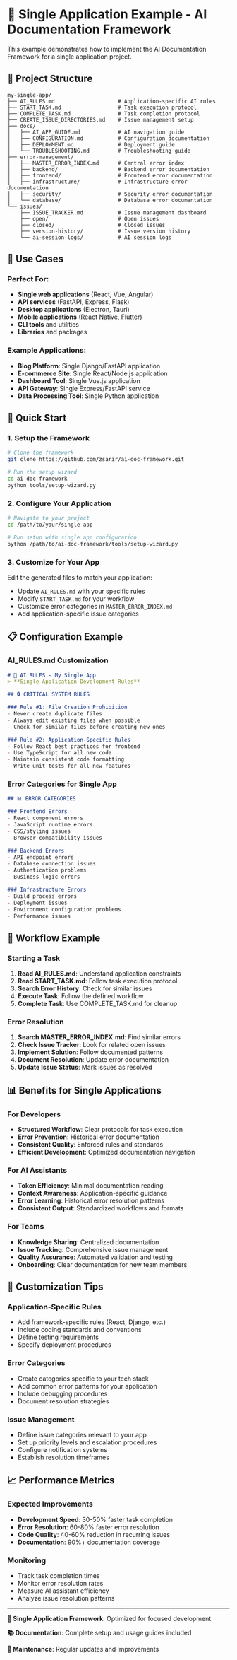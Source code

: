 # 🚀 Single Application Example - AI Documentation Framework

This example demonstrates how to implement the AI Documentation Framework for a single application project.

## 📁 Project Structure

```
my-single-app/
├── AI_RULES.md                    # Application-specific AI rules
├── START_TASK.md                  # Task execution protocol
├── COMPLETE_TASK.md               # Task completion protocol
├── CREATE_ISSUE_DIRECTORIES.md    # Issue management setup
├── docs/
│   ├── AI_APP_GUIDE.md            # AI navigation guide
│   ├── CONFIGURATION.md           # Configuration documentation
│   ├── DEPLOYMENT.md              # Deployment guide
│   └── TROUBLESHOOTING.md         # Troubleshooting guide
├── error-management/
│   ├── MASTER_ERROR_INDEX.md      # Central error index
│   ├── backend/                   # Backend error documentation
│   ├── frontend/                  # Frontend error documentation
│   ├── infrastructure/            # Infrastructure error documentation
│   ├── security/                  # Security error documentation
│   └── database/                  # Database error documentation
└── issues/
    ├── ISSUE_TRACKER.md           # Issue management dashboard
    ├── open/                      # Open issues
    ├── closed/                    # Closed issues
    ├── version-history/           # Issue version history
    └── ai-session-logs/           # AI session logs
```

## 🎯 Use Cases

### Perfect For:
- **Single web applications** (React, Vue, Angular)
- **API services** (FastAPI, Express, Flask)
- **Desktop applications** (Electron, Tauri)
- **Mobile applications** (React Native, Flutter)
- **CLI tools** and utilities
- **Libraries** and packages

### Example Applications:
- **Blog Platform**: Single Django/FastAPI application
- **E-commerce Site**: Single React/Node.js application
- **Dashboard Tool**: Single Vue.js application
- **API Gateway**: Single Express/FastAPI service
- **Data Processing Tool**: Single Python application

## 🚀 Quick Start

### 1. Setup the Framework
```bash
# Clone the framework
git clone https://github.com/zsarir/ai-doc-framework.git

# Run the setup wizard
cd ai-doc-framework
python tools/setup-wizard.py
```

### 2. Configure Your Application
```bash
# Navigate to your project
cd /path/to/your/single-app

# Run setup with single app configuration
python /path/to/ai-doc-framework/tools/setup-wizard.py
```

### 3. Customize for Your App
Edit the generated files to match your application:
- Update `AI_RULES.md` with your specific rules
- Modify `START_TASK.md` for your workflow
- Customize error categories in `MASTER_ERROR_INDEX.md`
- Add application-specific issue categories

## 📋 Configuration Example

### AI_RULES.md Customization
```markdown
# 🤖 AI RULES - My Single App
> **Single Application Development Rules**

## 🔒 CRITICAL SYSTEM RULES

### Rule #1: File Creation Prohibition
- Never create duplicate files
- Always edit existing files when possible
- Check for similar files before creating new ones

### Rule #2: Application-Specific Rules
- Follow React best practices for frontend
- Use TypeScript for all new code
- Maintain consistent code formatting
- Write unit tests for all new features
```

### Error Categories for Single App
```markdown
## 📊 ERROR CATEGORIES

### Frontend Errors
- React component errors
- JavaScript runtime errors
- CSS/styling issues
- Browser compatibility issues

### Backend Errors
- API endpoint errors
- Database connection issues
- Authentication problems
- Business logic errors

### Infrastructure Errors
- Build process errors
- Deployment issues
- Environment configuration problems
- Performance issues
```

## 🔄 Workflow Example

### Starting a Task
1. **Read AI_RULES.md**: Understand application constraints
2. **Read START_TASK.md**: Follow task execution protocol
3. **Search Error History**: Check for similar issues
4. **Execute Task**: Follow the defined workflow
5. **Complete Task**: Use COMPLETE_TASK.md for cleanup

### Error Resolution
1. **Search MASTER_ERROR_INDEX.md**: Find similar errors
2. **Check Issue Tracker**: Look for related open issues
3. **Implement Solution**: Follow documented patterns
4. **Document Resolution**: Update error documentation
5. **Update Issue Status**: Mark issues as resolved

## 📊 Benefits for Single Applications

### For Developers
- **Structured Workflow**: Clear protocols for task execution
- **Error Prevention**: Historical error documentation
- **Consistent Quality**: Enforced rules and standards
- **Efficient Development**: Optimized documentation navigation

### For AI Assistants
- **Token Efficiency**: Minimal documentation reading
- **Context Awareness**: Application-specific guidance
- **Error Learning**: Historical error resolution patterns
- **Consistent Output**: Standardized workflows and formats

### For Teams
- **Knowledge Sharing**: Centralized documentation
- **Issue Tracking**: Comprehensive issue management
- **Quality Assurance**: Automated validation and testing
- **Onboarding**: Clear documentation for new team members

## 🔧 Customization Tips

### Application-Specific Rules
- Add framework-specific rules (React, Django, etc.)
- Include coding standards and conventions
- Define testing requirements
- Specify deployment procedures

### Error Categories
- Create categories specific to your tech stack
- Add common error patterns for your application
- Include debugging procedures
- Document resolution strategies

### Issue Management
- Define issue categories relevant to your app
- Set up priority levels and escalation procedures
- Configure notification systems
- Establish resolution timeframes

## 📈 Performance Metrics

### Expected Improvements
- **Development Speed**: 30-50% faster task completion
- **Error Resolution**: 60-80% faster error resolution
- **Code Quality**: 40-60% reduction in recurring issues
- **Documentation**: 90%+ documentation coverage

### Monitoring
- Track task completion times
- Monitor error resolution rates
- Measure AI assistant efficiency
- Analyze issue resolution patterns

---

**🎯 Single Application Framework**: Optimized for focused development

**📚 Documentation**: Complete setup and usage guides included

**🔄 Maintenance**: Regular updates and improvements
